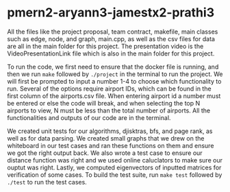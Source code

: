 # pmern2-aryann3-jamestx2-prathi3

All the files like the project proposal, team contract, makefile, main classes such as edge, node, and graph, main.cpp, as well as the csv files for data are all in the main folder for this project. The presentation video is the VideoPresentationLink file which is also in the main folder for this project.

To run the code, we first need to ensure that the docker file is running, and then we run `make` followed by `./project` in the terminal to run the project. We will first be prompted to input a number 1-4 to choose which functionality to run. Several of the options require airport IDs, which can be found in the first column of the airports.csv file. When entering airport id a number must be entered or else the code will break, and when selecting the top N airports to view, N must be less than the total number of airports. All the functionalities and outputs of our code are in the terminal. 

We created unit tests for our algorithms, djisktras, bfs, and page rank, as well as for data parsing. We created small graphs that we drew on the whiteboard in our test cases and ran these functions on them and ensure we got the right output back. We also wrote a test case to ensure our distance function was right and we used online caluclators to make sure our ouptut was right. Lastly, we computed eigenvectors of inputted matrices for verification of some cases. To build the test suite, run `make test` followed by `./test` to run the test cases.

